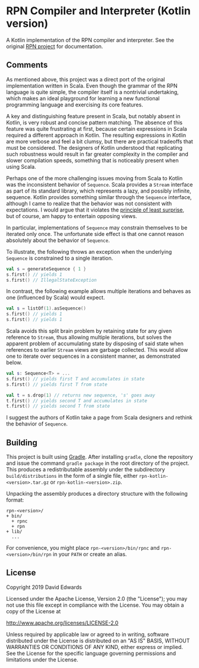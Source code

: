 # RPN Compiler and Interpreter (Kotlin version)

A Kotlin implementation of the RPN compiler and interpreter. See the original [RPN project](https://github.com/davidledwards/rpn) for documentation.

## Comments

As mentioned above, this project was a direct port of the original implementation written in Scala. Even though the grammar of the RPN language is quite simple, the compiler itself is a nontrivial undertaking, which makes an ideal playground for learning a new functional programming language and exercising its core features.

A key and distinguishing feature present in Scala, but notably absent in Kotlin, is very robust and concise pattern matching. The absence of this feature was quite frustrating at first, because certain expressions in Scala required a different approach in Kotlin. The resulting expressions in Kotlin are more verbose and feel a bit clumsy, but there are practical tradeoffs that must be considered. The designers of Kotlin understood that replicating such robustness would result in far greater complexity in the compiler and slower compilation speeds, something that is noticeably present when using Scala.

Perhaps one of the more challenging issues moving from Scala to Kotlin was the inconsistent behavior of `Sequence`. Scala provides a `Stream` interface as part of its standard library, which represents a lazy, and possibly infinite, sequence. Kotlin provides something similar through the `Sequence` interface, although I came to realize that the behavior was not consistent with expectations. I would argue that it violates the [principle of least surprise](https://en.wikipedia.org/wiki/Principle_of_least_astonishment), but of course, am happy to entertain opposing views.

In particular, implementations of `Sequence` may constrain themselves to be iterated only once. The unfortunate side effect is that one cannot reason absolutely about the behavior of `Sequence`.

To illustrate, the following throws an exception when the underlying `Sequence` is constrained to a single iteration.

```kotlin
val s = generateSequence { 1 }
s.first() // yields 1
s.first() // IllegalStateException
```

In contrast, the following example allows multiple iterations and behaves as one (influenced by Scala) would expect.

```kotlin
val s = listOf(1).asSequence()
s.first() // yields 1
s.first() // yields 1
```

Scala avoids this split brain problem by retaining state for any given reference to `Stream`, thus allowing multiple iterations, but solves the apparent problem of accumulating state by disposing of said state when references to earlier `Stream` views are garbage collected. This would allow one to iterate over sequences in a consistent manner, as demonstrated below.

```kotlin
val s: Sequence<T> = ...
s.first() // yields first T and accumulates in state
s.first() // yields first T from state

val t = s.drop(1) // returns new sequence, 's' goes away
t.first() // yields second T and accumulates in state
t.first() // yields second T from state
```

I suggest the authors of Kotlin take a page from Scala designers and rethink the behavior of `Sequence`.

## Building

This project is built using [Gradle](https://gradle.org/). After installing `gradle`, clone the repository and issue the command `gradle package` in the root directory of the project. This produces a redistributable assembly under the subdirectory `build/distributions` in the form of a single file, either `rpn-kotlin-<version>.tar.gz` or `rpn-kotlin-<version>.zip`.

Unpacking the assembly produces a directory structure with the following format:

```shell
rpn-<version>/
+ bin/
  + rpnc
  + rpn
+ lib/
  ...
```

For convenience, you might place `rpn-<version>/bin/rpnc` and `rpn-<version>/bin/rpn` in your `PATH` or create an alias.

## License

Copyright 2019 David Edwards

Licensed under the Apache License, Version 2.0 (the "License");
you may not use this file except in compliance with the License.
You may obtain a copy of the License at

http://www.apache.org/licenses/LICENSE-2.0

Unless required by applicable law or agreed to in writing, software
distributed under the License is distributed on an "AS IS" BASIS,
WITHOUT WARRANTIES OR CONDITIONS OF ANY KIND, either express or implied.
See the License for the specific language governing permissions and
limitations under the License.
